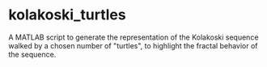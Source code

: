 # kolakoski_turtles
A MATLAB script to generate the representation of the Kolakoski sequence walked by a chosen number of "turtles", to highlight the fractal behavior of the sequence.
